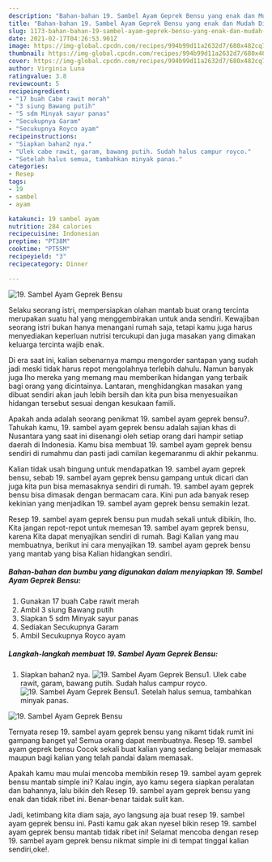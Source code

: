 ```yaml
---
description: "Bahan-bahan 19. Sambel Ayam Geprek Bensu yang enak dan Mudah Dibuat"
title: "Bahan-bahan 19. Sambel Ayam Geprek Bensu yang enak dan Mudah Dibuat"
slug: 1173-bahan-bahan-19-sambel-ayam-geprek-bensu-yang-enak-dan-mudah-dibuat
date: 2021-02-17T04:26:53.901Z
image: https://img-global.cpcdn.com/recipes/994b99d11a2632d7/680x482cq70/19-sambel-ayam-geprek-bensu-foto-resep-utama.jpg
thumbnail: https://img-global.cpcdn.com/recipes/994b99d11a2632d7/680x482cq70/19-sambel-ayam-geprek-bensu-foto-resep-utama.jpg
cover: https://img-global.cpcdn.com/recipes/994b99d11a2632d7/680x482cq70/19-sambel-ayam-geprek-bensu-foto-resep-utama.jpg
author: Virginia Luna
ratingvalue: 3.8
reviewcount: 5
recipeingredient:
- "17 buah Cabe rawit merah"
- "3 siung Bawang putih"
- "5 sdm Minyak sayur panas"
- "Secukupnya Garam"
- "Secukupnya Royco ayam"
recipeinstructions:
- "Siapkan bahan2 nya."
- "Ulek cabe rawit, garam, bawang putih. Sudah halus campur royco."
- "Setelah halus semua, tambahkan minyak panas."
categories:
- Resep
tags:
- 19
- sambel
- ayam

katakunci: 19 sambel ayam 
nutrition: 284 calories
recipecuisine: Indonesian
preptime: "PT38M"
cooktime: "PT55M"
recipeyield: "3"
recipecategory: Dinner

---
```



![19. Sambel Ayam Geprek Bensu](https://img-global.cpcdn.com/recipes/994b99d11a2632d7/680x482cq70/19-sambel-ayam-geprek-bensu-foto-resep-utama.jpg)

Selaku seorang istri, mempersiapkan olahan mantab buat orang tercinta merupakan suatu hal yang menggembirakan untuk anda sendiri. Kewajiban seorang istri bukan hanya menangani rumah saja, tetapi kamu juga harus menyediakan keperluan nutrisi tercukupi dan juga masakan yang dimakan keluarga tercinta wajib enak.

Di era  saat ini, kalian sebenarnya mampu mengorder santapan yang sudah jadi meski tidak harus repot mengolahnya terlebih dahulu. Namun banyak juga lho mereka yang memang mau memberikan hidangan yang terbaik bagi orang yang dicintainya. Lantaran, menghidangkan masakan yang dibuat sendiri akan jauh lebih bersih dan kita pun bisa menyesuaikan hidangan tersebut sesuai dengan kesukaan famili. 



Apakah anda adalah seorang penikmat 19. sambel ayam geprek bensu?. Tahukah kamu, 19. sambel ayam geprek bensu adalah sajian khas di Nusantara yang saat ini disenangi oleh setiap orang dari hampir setiap daerah di Indonesia. Kamu bisa membuat 19. sambel ayam geprek bensu sendiri di rumahmu dan pasti jadi camilan kegemaranmu di akhir pekanmu.

Kalian tidak usah bingung untuk mendapatkan 19. sambel ayam geprek bensu, sebab 19. sambel ayam geprek bensu gampang untuk dicari dan juga kita pun bisa memasaknya sendiri di rumah. 19. sambel ayam geprek bensu bisa dimasak dengan bermacam cara. Kini pun ada banyak resep kekinian yang menjadikan 19. sambel ayam geprek bensu semakin lezat.

Resep 19. sambel ayam geprek bensu pun mudah sekali untuk dibikin, lho. Kita jangan repot-repot untuk memesan 19. sambel ayam geprek bensu, karena Kita dapat menyajikan sendiri di rumah. Bagi Kalian yang mau membuatnya, berikut ini cara menyajikan 19. sambel ayam geprek bensu yang mantab yang bisa Kalian hidangkan sendiri.

<!--inarticleads1-->

##### Bahan-bahan dan bumbu yang digunakan dalam menyiapkan 19. Sambel Ayam Geprek Bensu:

1. Gunakan 17 buah Cabe rawit merah
1. Ambil 3 siung Bawang putih
1. Siapkan 5 sdm Minyak sayur panas
1. Sediakan Secukupnya Garam
1. Ambil Secukupnya Royco ayam




<!--inarticleads2-->

##### Langkah-langkah membuat 19. Sambel Ayam Geprek Bensu:

1. Siapkan bahan2 nya.
<img src="https://img-global.cpcdn.com/steps/93e9a146026fd870/160x128cq70/19-sambel-ayam-geprek-bensu-langkah-memasak-1-foto.jpg" alt="19. Sambel Ayam Geprek Bensu">1. Ulek cabe rawit, garam, bawang putih. Sudah halus campur royco.
<img src="https://img-global.cpcdn.com/steps/9b1774de39b463c1/160x128cq70/19-sambel-ayam-geprek-bensu-langkah-memasak-2-foto.jpg" alt="19. Sambel Ayam Geprek Bensu">1. Setelah halus semua, tambahkan minyak panas.
<img src="https://img-global.cpcdn.com/steps/b9534ba78174c38f/160x128cq70/19-sambel-ayam-geprek-bensu-langkah-memasak-3-foto.jpg" alt="19. Sambel Ayam Geprek Bensu">



Ternyata resep 19. sambel ayam geprek bensu yang nikamt tidak rumit ini gampang banget ya! Semua orang dapat membuatnya. Resep 19. sambel ayam geprek bensu Cocok sekali buat kalian yang sedang belajar memasak maupun bagi kalian yang telah pandai dalam memasak.

Apakah kamu mau mulai mencoba membikin resep 19. sambel ayam geprek bensu mantab simple ini? Kalau ingin, ayo kamu segera siapkan peralatan dan bahannya, lalu bikin deh Resep 19. sambel ayam geprek bensu yang enak dan tidak ribet ini. Benar-benar taidak sulit kan. 

Jadi, ketimbang kita diam saja, ayo langsung aja buat resep 19. sambel ayam geprek bensu ini. Pasti kamu gak akan nyesel bikin resep 19. sambel ayam geprek bensu mantab tidak ribet ini! Selamat mencoba dengan resep 19. sambel ayam geprek bensu nikmat simple ini di tempat tinggal kalian sendiri,oke!.

